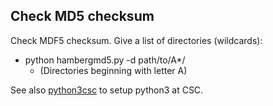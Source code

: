 ## Check MD5 checksum

Check MDF5 checksum. Give a list of directories (wildcards):

+ python hambergmd5.py -d path/to/A*/   
  + (Directories beginning with letter A)

See also [python3csc](python3csc.md) to setup python3 at CSC.
